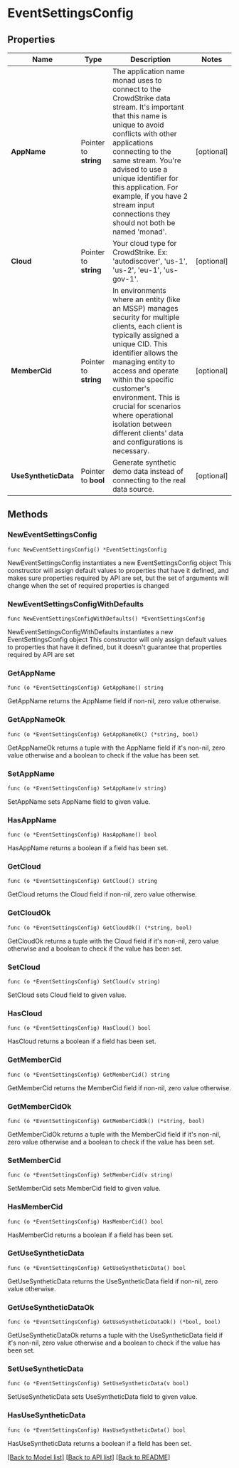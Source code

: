 # EventSettingsConfig

## Properties

Name | Type | Description | Notes
------------ | ------------- | ------------- | -------------
**AppName** | Pointer to **string** | The application name monad uses to connect to the CrowdStrike data stream. It&#39;s important that this name is unique to avoid conflicts with other applications connecting to the same stream. You&#39;re advised to use a unique identifier for this application. For example, if you have 2 stream input connections they should not both be named &#39;monad&#39;. | [optional] 
**Cloud** | Pointer to **string** | Your cloud type for CrowdStrike. Ex: &#39;autodiscover&#39;, &#39;us-1&#39;, &#39;us-2&#39;, &#39;eu-1&#39;, &#39;us-gov-1&#39;. | [optional] 
**MemberCid** | Pointer to **string** | In environments where an entity (like an MSSP) manages security for multiple clients, each client is typically assigned a unique CID. This identifier allows the managing entity to access and operate within the specific customer&#39;s environment. This is crucial for scenarios where operational isolation between different clients&#39; data and configurations is necessary. | [optional] 
**UseSyntheticData** | Pointer to **bool** | Generate synthetic demo data instead of connecting to the real data source. | [optional] 

## Methods

### NewEventSettingsConfig

`func NewEventSettingsConfig() *EventSettingsConfig`

NewEventSettingsConfig instantiates a new EventSettingsConfig object
This constructor will assign default values to properties that have it defined,
and makes sure properties required by API are set, but the set of arguments
will change when the set of required properties is changed

### NewEventSettingsConfigWithDefaults

`func NewEventSettingsConfigWithDefaults() *EventSettingsConfig`

NewEventSettingsConfigWithDefaults instantiates a new EventSettingsConfig object
This constructor will only assign default values to properties that have it defined,
but it doesn't guarantee that properties required by API are set

### GetAppName

`func (o *EventSettingsConfig) GetAppName() string`

GetAppName returns the AppName field if non-nil, zero value otherwise.

### GetAppNameOk

`func (o *EventSettingsConfig) GetAppNameOk() (*string, bool)`

GetAppNameOk returns a tuple with the AppName field if it's non-nil, zero value otherwise
and a boolean to check if the value has been set.

### SetAppName

`func (o *EventSettingsConfig) SetAppName(v string)`

SetAppName sets AppName field to given value.

### HasAppName

`func (o *EventSettingsConfig) HasAppName() bool`

HasAppName returns a boolean if a field has been set.

### GetCloud

`func (o *EventSettingsConfig) GetCloud() string`

GetCloud returns the Cloud field if non-nil, zero value otherwise.

### GetCloudOk

`func (o *EventSettingsConfig) GetCloudOk() (*string, bool)`

GetCloudOk returns a tuple with the Cloud field if it's non-nil, zero value otherwise
and a boolean to check if the value has been set.

### SetCloud

`func (o *EventSettingsConfig) SetCloud(v string)`

SetCloud sets Cloud field to given value.

### HasCloud

`func (o *EventSettingsConfig) HasCloud() bool`

HasCloud returns a boolean if a field has been set.

### GetMemberCid

`func (o *EventSettingsConfig) GetMemberCid() string`

GetMemberCid returns the MemberCid field if non-nil, zero value otherwise.

### GetMemberCidOk

`func (o *EventSettingsConfig) GetMemberCidOk() (*string, bool)`

GetMemberCidOk returns a tuple with the MemberCid field if it's non-nil, zero value otherwise
and a boolean to check if the value has been set.

### SetMemberCid

`func (o *EventSettingsConfig) SetMemberCid(v string)`

SetMemberCid sets MemberCid field to given value.

### HasMemberCid

`func (o *EventSettingsConfig) HasMemberCid() bool`

HasMemberCid returns a boolean if a field has been set.

### GetUseSyntheticData

`func (o *EventSettingsConfig) GetUseSyntheticData() bool`

GetUseSyntheticData returns the UseSyntheticData field if non-nil, zero value otherwise.

### GetUseSyntheticDataOk

`func (o *EventSettingsConfig) GetUseSyntheticDataOk() (*bool, bool)`

GetUseSyntheticDataOk returns a tuple with the UseSyntheticData field if it's non-nil, zero value otherwise
and a boolean to check if the value has been set.

### SetUseSyntheticData

`func (o *EventSettingsConfig) SetUseSyntheticData(v bool)`

SetUseSyntheticData sets UseSyntheticData field to given value.

### HasUseSyntheticData

`func (o *EventSettingsConfig) HasUseSyntheticData() bool`

HasUseSyntheticData returns a boolean if a field has been set.


[[Back to Model list]](../README.md#documentation-for-models) [[Back to API list]](../README.md#documentation-for-api-endpoints) [[Back to README]](../README.md)


